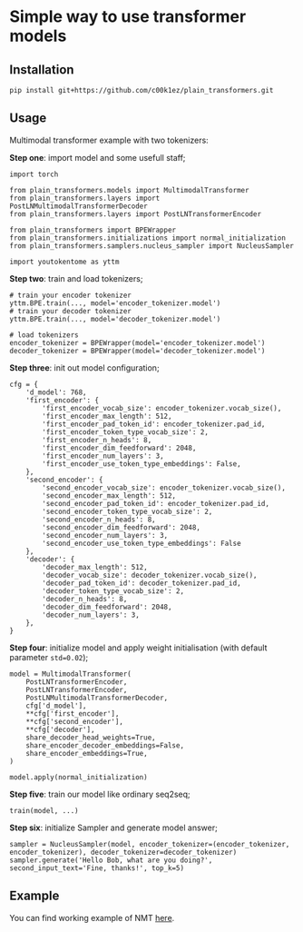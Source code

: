 # Simple way to use transformer models
## Installation
```pip install git+https://github.com/c00k1ez/plain_transformers.git```

## Usage
Multimodal transformer example with two tokenizers:

**Step one**: import model and some usefull staff;
```
import torch

from plain_transformers.models import MultimodalTransformer
from plain_transformers.layers import PostLNMultimodalTransformerDecoder
from plain_transformers.layers import PostLNTransformerEncoder

from plain_transformers import BPEWrapper
from plain_transformers.initializations import normal_initialization
from plain_transformers.samplers.nucleus_sampler import NucleusSampler

import youtokentome as yttm
```
**Step two**: train and load tokenizers;
```
# train your encoder tokenizer
yttm.BPE.train(..., model='encoder_tokenizer.model')
# train your decoder tokenizer
yttm.BPE.train(..., model='decoder_tokenizer.model')

# load tokenizers
encoder_tokenizer = BPEWrapper(model='encoder_tokenizer.model')
decoder_tokenizer = BPEWrapper(model='decoder_tokenizer.model')
```
**Step three**: init out model configuration;
```
cfg = {
    'd_model': 768,
    'first_encoder': {
        'first_encoder_vocab_size': encoder_tokenizer.vocab_size(),
        'first_encoder_max_length': 512,
        'first_encoder_pad_token_id': encoder_tokenizer.pad_id,
        'first_encoder_token_type_vocab_size': 2,
        'first_encoder_n_heads': 8,
        'first_encoder_dim_feedforward': 2048,
        'first_encoder_num_layers': 3,
        'first_encoder_use_token_type_embeddings': False,
    },
    'second_encoder': {
        'second_encoder_vocab_size': encoder_tokenizer.vocab_size(),
        'second_encoder_max_length': 512,
        'second_encoder_pad_token_id': encoder_tokenizer.pad_id,
        'second_encoder_token_type_vocab_size': 2,
        'second_encoder_n_heads': 8,
        'second_encoder_dim_feedforward': 2048,
        'second_encoder_num_layers': 3,
        'second_encoder_use_token_type_embeddings': False
    },
    'decoder': {
        'decoder_max_length': 512,
        'decoder_vocab_size': decoder_tokenizer.vocab_size(),
        'decoder_pad_token_id': decoder_tokenizer.pad_id,
        'decoder_token_type_vocab_size': 2,
        'decoder_n_heads': 8,
        'decoder_dim_feedforward': 2048,
        'decoder_num_layers': 3,
    },
}
```
**Step four**: initialize model and apply weight initialisation (with default parameter ```std=0.02```);
```
model = MultimodalTransformer(
    PostLNTransformerEncoder,
    PostLNTransformerEncoder,
    PostLNMultimodalTransformerDecoder,
    cfg['d_model'],
    **cfg['first_encoder'],
    **cfg['second_encoder'],
    **cfg['decoder'],
    share_decoder_head_weights=True,
    share_encoder_decoder_embeddings=False,
    share_encoder_embeddings=True,
)

model.apply(normal_initialization)
```
**Step five**: train our model like ordinary seq2seq;
```
train(model, ...)
```
**Step six**: initialize Sampler and generate model answer;
```
sampler = NucleusSampler(model, encoder_tokenizer=(encoder_tokenizer, encoder_tokenizer), decoder_tokenizer=decoder_tokenizer)
sampler.generate('Hello Bob, what are you doing?', second_input_text='Fine, thanks!', top_k=5)
```
## Example
You can find working example of NMT [here](https://colab.research.google.com/drive/1WA_CcmDD-O51foBvSOMKT4sZD-zuzQwA?usp=sharing).